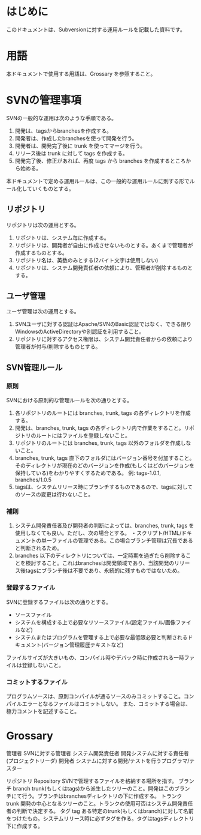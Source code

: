 
# はじめに

このドキュメントは、Subversionに対する運用ルールを記載した資料です。

# 用語

本ドキュメントで使用する用語は、Grossary を参照すること。

# SVNの管理事項

SVNの一般的な運用は次のような手順である。

1. 開発は、tagsからbranchesを作成する。
2. 開発者は、作成したbranchesを使って開発を行う。
3. 開発者は、開発完了後に trunk を使ってマージを行う。
4. リリース後は trunk に対して tags を作成する。
5. 開発完了後、修正があれば、再度 tags から branches を作成するところから始める。

本ドキュメントで定める運用ルールは、この一般的な運用ルールに則する形でルール化していくものとする。

## リポジトリ

リポジトリは次の運用とする。

1. リポジトリは、システム毎に作成する。
2. リポジトリは、開発者が自由に作成させないものとする。あくまで管理者が作成するものとする。
3. リポジトリ名は、英数のみとする(2バイト文字は使用しない)
4. リポジトリは、システム開発責任者の依頼により、管理者が削除するものとする。

## ユーザ管理

ユーザ管理は次の運用とする。

1. SVNユーザに対する認証はApache/SVNのBasic認証ではなく、できる限りWindowsのActiveDirectoryや別認証を利用すること。
2. リポジトリに対するアクセス権限は、システム開発責任者からの依頼により管理者が付与/削除するものとする。

## SVN管理ルール

### 原則

SVNにおける原則的な管理ルールを次の通りとする。

1. 各リポジトリのルートには branches, trunk, tags の各ディレクトリを作成する。
2. 開発は、branches, trunk, tags の各ディレクトリ内で作業をすること。リポジトリのルートにはファイルを登録しないこと。
3. リポジトリのルートには branches, trunk, tags 以外のフォルダを作成しないこと。
4. branches, trunk, tags 直下のフォルダにはバージョン番号を付加すること。そのディレクトリが現在のどのバージョンを作成(もしくはどのバージョンを保持している)をわかりやすくするためである。
例: tags-1.0.1, branches/1.0.5
5. tagsは、システムリリース時にブランチするものであるので、tagsに対してのソースの変更は行わないこと。

### 補則

1. システム開発責任者及び開発者の判断によっては、branches, trunk, tags を使用しなくても良い。ただし、次の場合とする。
・スクリプト/HTML/ドキュメントの単一ファイルの管理である。この場合ブランチ管理は冗長であると判断されるため。
2. branches 以下のディレクトリについては、一定時期を過ぎたら削除することを検討すること。これはbranchesは開発領域であり、当該開発のリリース後tagsにブランチ後は不要であり、永続的に残すものではないため。

### 登録するファイル

SVNに登録するファイルは次の通りとする。

* ソースファイル
* システムを構成する上で必要なリソースファイル(設定ファイル/画像ファイルなど)
* システムまたはプログラムを管理する上で必要な最低限必要と判断されるドキュメント(バージョン管理履歴テキストなど)

ファイルサイズが大きいもの、コンパイル時やデバック時に作成される一時ファイルは登録しないこと。

### コミットするファイル
プログラムソースは、原則コンパイルが通るソースのみコミットすること。コンパイルエラーとなるファイルはコミットしない。
また、コミットする場合は、極力コメントを記述すること。

# Grossary

管理者 SVNに対する管理者
システム開発責任者  開発システムに対する責任者(プロジェクトリーダ)
開発者 システムに対する開発/テストを行うプログラマ/テスター

リポジトリ Repository SVNで管理するファイルを格納する場所を指す。
ブランチ   branch     trunk(もしくはtags)から派生したツリーのこと。開発はこのブランチにて行う。ブランチはbranchesディレクトリの下に作成する。
トランク   trunk      開発の中心となるツリーのこと。トランクの使用可否はシステム開発責任者の判断で決定する。
タグ       tag        ある特定のtrunk(もしくはbranch)に対して名前をつけたもの。システムリリース時に必ずタグを作る。タグはtagsディレクトリ下に作成する。